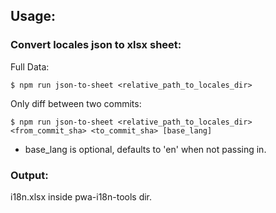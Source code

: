## Usage:

### Convert locales json to xlsx sheet:

Full Data:

```
$ npm run json-to-sheet <relative_path_to_locales_dir>
```

Only diff between two commits:

```
$ npm run json-to-sheet <relative_path_to_locales_dir> <from_commit_sha> <to_commit_sha> [base_lang]
```

- base_lang is optional, defaults to 'en' when not passing in.

### Output:

i18n.xlsx inside pwa-i18n-tools dir.

